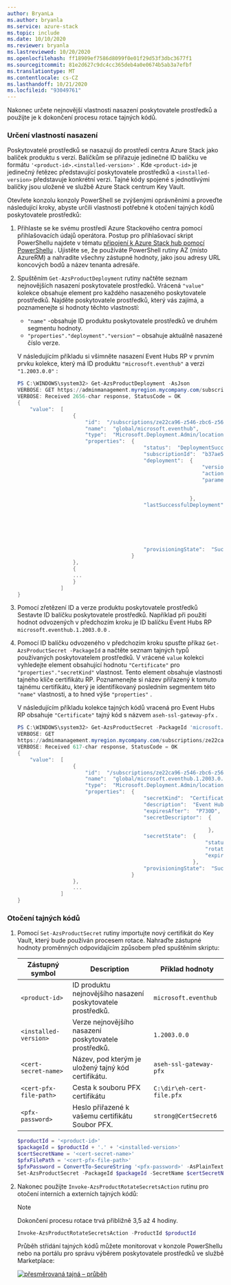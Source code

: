 ```yaml
---
author: BryanLa
ms.author: bryanla
ms.service: azure-stack
ms.topic: include
ms.date: 10/10/2020
ms.reviewer: bryanla
ms.lastreviewed: 10/20/2020
ms.openlocfilehash: ff18909ef7586d8099f0e01f29d53f3dbc3677f1
ms.sourcegitcommit: 81e2d627c9dc4cc365deb4a0e0674b5ab3a7efbf
ms.translationtype: MT
ms.contentlocale: cs-CZ
ms.lasthandoff: 10/21/2020
ms.locfileid: "93049761"
---
```

Nakonec určete nejnovější vlastnosti nasazení poskytovatele prostředků a použijte je k dokončení procesu rotace tajných kódů.

### <a name="determine-deployment-properties"></a>Určení vlastností nasazení

Poskytovatelé prostředků se nasazují do prostředí centra Azure Stack jako balíček produktu s verzí. Balíčkům se přiřazuje jedinečné ID balíčku ve formátu `'<product-id>.<installed-version>'` . Kde `<product-id>` je jedinečný řetězec představující poskytovatele prostředků a `<installed-version>` představuje konkrétní verzi. Tajné kódy spojené s jednotlivými balíčky jsou uložené ve službě Azure Stack centrum Key Vault. 

Otevřete konzolu konzoly PowerShell se zvýšenými oprávněními a proveďte následující kroky, abyste určili vlastnosti potřebné k otočení tajných kódů poskytovatele prostředků:

1. Přihlaste se ke svému prostředí Azure Stackového centra pomocí přihlašovacích údajů operátora. Postup pro přihlašovací skript PowerShellu najdete v tématu [připojení k Azure Stack hub pomocí PowerShellu](../operator/azure-stack-powershell-configure-admin.md) . Ujistěte se, že používáte PowerShell rutiny AZ (místo AzureRM) a nahradíte všechny zástupné hodnoty, jako jsou adresy URL koncových bodů a název tenanta adresáře.

2. Spuštěním `Get-AzsProductDeployment` rutiny načtěte seznam nejnovějších nasazení poskytovatele prostředků. Vrácená `"value"` kolekce obsahuje element pro každého nasazeného poskytovatele prostředků. Najděte poskytovatele prostředků, který vás zajímá, a poznamenejte si hodnoty těchto vlastností:
   - `"name"` -obsahuje ID produktu poskytovatele prostředků ve druhém segmentu hodnoty. 
   - `"properties"."deployment"."version"` – obsahuje aktuálně nasazené číslo verze. 

   V následujícím příkladu si všimněte nasazení Event Hubs RP v prvním prvku kolekce, který má ID produktu `"microsoft.eventhub"` a verzi `"1.2003.0.0"` :

   ```powershell
   PS C:\WINDOWS\system32> Get-AzsProductDeployment -AsJson
   VERBOSE: GET https://adminmanagement.myregion.mycompany.com/subscriptions/ze22ca96-z546-zbc6-z566-z35f68799816/providers/Microsoft.Deployment.Admin/locations/global/productDeployments?api-version=2019-01-01 with 0-char payload
   VERBOSE: Received 2656-char response, StatusCode = OK
   {
       "value":  [
                     {
                         "id":  "/subscriptions/ze22ca96-z546-zbc6-z566-z35f68799816/providers/Microsoft.Deployment.Admin/locations/global/productDeployments/microsoft.eventhub",
                         "name":  "global/microsoft.eventhub",
                         "type":  "Microsoft.Deployment.Admin/locations/productDeployments",
                         "properties":  {
                                            "status":  "DeploymentSucceeded",
                                            "subscriptionId":  "b37ae55a-a6c6-4474-ba97-81519412adf5",
                                            "deployment":  {
                                                               "version":  "1.2003.0.0",
                                                               "actionPlanInstanceResourceId":"/subscriptions/ze22ca96-z546-zbc6-z566-z35f68799816/providers/Microsoft.Deployment.Admin/locations/global/actionplans/abcdfcd3-fef0-z1a3-z85d-z6ceb0f31e36",
                                                               "parameters":  {
   
                                                                              }
                                                           },
                                            "lastSuccessfulDeployment":  {
                                                                             "version":  "1.2003.0.0",
                                                                             "actionPlanInstanceResourceId":"/subscriptions/ze22ca96-z546-zbc6-z566-z35f68799816/providers/Microsoft.Deployment.Admin/locations/global/actionplans/abcdfcd3-fef0-z1a3-z85d-z6ceb0f31e36",
                                                                             "parameters":  {
   
                                                                                            }
                                                                         },
                                            "provisioningState":  "Succeeded"
                                        }
                     },
                     {
                     ...
                     }
                 ]
   }
   ```

3. Pomocí zřetězení ID a verze produktu poskytovatele prostředků Sestavte ID balíčku poskytovatele prostředků. Například při použití hodnot odvozených v předchozím kroku je ID balíčku Event Hubs RP `microsoft.eventhub.1.2003.0.0` . 

4. Pomocí ID balíčku odvozeného v předchozím kroku spusťte příkaz `Get-AzsProductSecret -PackageId` a načtěte seznam tajných typů používaných poskytovatelem prostředků. V vrácené `value` kolekci vyhledejte element obsahující hodnotu `"Certificate"` pro `"properties"."secretKind"` vlastnost. Tento element obsahuje vlastnosti tajného klíče certifikátu RP. Poznamenejte si název přiřazený k tomuto tajnému certifikátu, který je identifikovaný posledním segmentem této `"name"` vlastnosti, a to hned výše `"properties"` . 

   V následujícím příkladu kolekce tajných kódů vracená pro Event Hubs RP obsahuje `"Certificate"` tajný kód s názvem `aseh-ssl-gateway-pfx` . 

   ```powershell
   PS C:\WINDOWS\system32> Get-AzsProductSecret -PackageId 'microsoft.eventhub.1.2003.0.0' -AsJson
   VERBOSE: GET
   https://adminmanagement.myregion.mycompany.com/subscriptions/ze22ca96-z546-zbc6-z566-z35f68799816/providers/Microsoft.Deployment.Admin/locations/global/productPackages/microsoft.eventhub.1.2003.0.0/secrets?api-version=2019-01-01 with 0-char payload
   VERBOSE: Received 617-char response, StatusCode = OK
   {
       "value":  [
                     {
                         "id":  "/subscriptions/ze22ca96-z546-zbc6-z566-z35f68799816/providers/Microsoft.Deployment.Admin/locations/global/productPackages/microsoft.eventhub.1.2003.0.0/secrets/aseh-ssl-gateway-pfx",
                         "name":  "global/microsoft.eventhub.1.2003.0.0/aseh-ssl-gateway-pfx",
                         "type":  "Microsoft.Deployment.Admin/locations/productPackages/secrets",
                         "properties":  {
                                            "secretKind":  "Certificate",
                                            "description":  "Event Hubs gateway SSL certificate.",
                                            "expiresAfter":  "P730D",
                                            "secretDescriptor":  {
   
                                                                 },
                                            "secretState":  {
                                                                "status":  "Deployed",
                                                                "rotationStatus":  "None",
                                                                "expirationDate":  "2022-03-31T00:16:05.3068718Z"
                                                            },
                                            "provisioningState":  "Succeeded"
                                        }
                     },
                     ...
                 ]
   }
   ```

### <a name="rotate-the-secrets"></a>Otočení tajných kódů

1. Pomocí `Set-AzsProductSecret` rutiny importujte nový certifikát do Key Vault, který bude používán procesem rotace. Nahraďte zástupné hodnoty proměnných odpovídajícím způsobem před spuštěním skriptu:

   | Zástupný symbol | Description | Příklad hodnoty |
   | ----------- | ----------- | --------------|
   | `<product-id>` | ID produktu nejnovějšího nasazení poskytovatele prostředků. | `microsoft.eventhub` |
   | `<installed-version>` | Verze nejnovějšího nasazení poskytovatele prostředků. | `1.2003.0.0` |
   | `<cert-secret-name>` | Název, pod kterým je uložený tajný kód certifikátu. | `aseh-ssl-gateway-pfx` |
   | `<cert-pfx-file-path>` | Cesta k souboru PFX certifikátu | `C:\dir\eh-cert-file.pfx` |
   | `<pfx-password>` | Heslo přiřazené k vašemu certifikátu Soubor PFX. | `strong@CertSecret6` |

   ```powershell
   $productId = '<product-id>'
   $packageId = $productId + '.' + '<installed-version>'
   $certSecretName = '<cert-secret-name>' 
   $pfxFilePath = '<cert-pfx-file-path>'
   $pfxPassword = ConvertTo-SecureString '<pfx-password>' -AsPlainText -Force   
   Set-AzsProductSecret -PackageId $packageId -SecretName $certSecretName -PfxFileName $pfxFilePath -PfxPassword $pfxPassword -Force
   ```

2. Nakonec použijte `Invoke-AzsProductRotateSecretsAction` rutinu pro otočení interních a externích tajných kódů:

   > [!NOTE]
   > Dokončení procesu rotace trvá přibližně 3,5 až 4 hodiny.

   ```powershell
   Invoke-AzsProductRotateSecretsAction -ProductId $productId
   ```
   
   Průběh střídání tajných kódů můžete monitorovat v konzole PowerShellu nebo na portálu pro správu výběrem poskytovatele prostředků ve službě Marketplace:

   [![přesměrovaná tajná – průběh](media/resource-provider-va-rotate-secrets-rotate/secret-rotation-in-progress.png)](media/resource-provider-va-rotate-secrets-rotate/secret-rotation-in-progress.png#lightbox)

